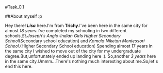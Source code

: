 
#Task_0.1

##About myself :p

Hey there! ***Lisa*** here.I'm from **Trichy**.I've been here in the same city for almost *18 years*.I've completed my schooling in two different schools,*St.Joseph's Anglo-Indian Girls Higher Secondary School*(Secondary school education) and *Kamala Niketan Montessori School*.(Higher Secondary School education)
Spending almost 17 years in the same city I wished to move out of the city for my undergraduate degree.But,unfortunately ended up landing here :(.
So,another *3 years* here in the same city.Ummm...There's nothing much interesting about me.So,let's end this here.
